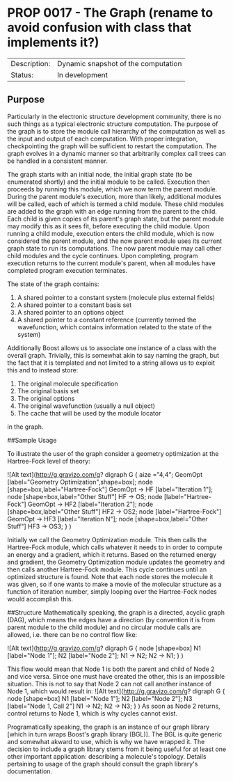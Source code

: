 # PROP 0017 - The Graph (rename to avoid confusion with class that implements it?)

|                |                                           |
|:---------------|:------------------------------------------|
| Description:   | Dynamic snapshot of the computation       |
| Status:        | In development                            |
 

## Purpose
Particularly in the electronic structure development community, there is no such things as a typical electronic structure computation.  The purpose of the graph is to store the module call hierarchy of the computation as well as the input and output of each computation.  With proper integration, checkpointing the graph will be sufficient to restart the computation.  The graph evolves in a dynamic manner so that arbitrarily complex call trees can be handled in a consistent manner.  

The graph starts with an initial node, the initial graph state (to be enumerated shortly) and the initial module to be called.  Execution then proceeds by running this module, which we now term the parent module.  During the parent module's execution, more than likely, additional modules will be called, each of which is termed a child module.  These child modules are added to the graph with an edge running from the parent to the child.  Each child is given copies of its parent's graph state, but the parent module may modify this as it sees fit, before executing the child module.  Upon running a child module, execution enters the child module, which is now considered the parent module, and the now parent module uses its current graph state to run its computations.  The now parent module may call other child modules and the cycle continues.  Upon completing, program execution returns to the current module's parent, when all modules have completed program execution terminates.

The state of the graph contains:

1. A shared pointer to a constant system (molecule plus external fields)
2. A shared pointer to a constant basis set
3. A shared pointer to an options object
4. A shared pointer to a constant reference (currently termed the wavefunction, which contains information related to the state of the system)

Additionally Boost allows us to associate one instance of a class with the overall graph.  Trivially, this is somewhat akin to say naming the graph, but the fact that it is templated and not limited to a string allows us to exploit this and to instead store:

1. The original molecule specification
2. The original basis set
3. The original options
4. The original wavefunction (usually a null object)
5. The cache that will be used by the module locator

in the graph.

##Sample Usage

To illustrate the user of the graph consider a geometry optimization at the Hartree-Fock level of theory:

![Alt text](http://g.gravizo.com/g?
  digraph G {
    aize ="4,4";
    GeomOpt [label="Geometry Optimization",shape=box];
    node [shape=box,label="Hartree-Fock"]
    GeomOpt -> HF [label="Iteration 1"];
    node [shape=box,label="Other Stuff"]
    HF -> OS;
    node [label="Hartree-Fock"]
    GeomOpt -> HF2 [label="Iteration 2"];
    node [shape=box,label="Other Stuff"]
    HF2 -> OS2;
    node [label="Hartree-Fock"]
    GeomOpt -> HF3 [label="Iteration N"];
    node [shape=box,label="Other Stuff"]
    HF3 -> OS3;
  }
)

Initially we call the Geometry Optimization module.  This then calls the Hartree-Fock module, which calls whatever it needs to in order to compute an energy and a gradient, which it returns.  Based on the returned energy and gradient, the Geometry Optimization module updates the geometry and then calls another Hartree-Fock module. This cycle continues until an optimized structure is found.  Note that each node stores the molecule it was given, so if one wants to make a movie of the molecular structure as a function of iteration number, simply looping over the Hartree-Fock nodes would accomplish this.

##Structure
Mathematically speaking, the graph is a directed, acyclic graph (DAG), which means the edges have a direction (by convention it is from parent module to the child module) and no circular module calls are allowed, i.e. there can be no control flow like:

![Alt text](http://g.gravizo.com/g?
  digraph G {
    node [shape=box]
    N1 [label="Node 1"];
    N2 [label="Node 2"];
    N1 -> N2;
    N2 -> N1;
  }
)

This flow would mean that Node 1 is both the parent and child of Node 2 and vice versa.  Since one must have created the other, this is an impossible situation.  This is not to say that Node 2 can not call another instance of Node 1, which would result in:
![Alt text](http://g.gravizo.com/g?
  digraph G {
    node [shape=box]
    N1 [label="Node 1"];
    N2 [label="Node 2"];
    N3 [label="Node 1, Call 2"]
    N1 -> N2;
    N2 -> N3;
  }
)
As soon as Node 2 returns, control returns to Node 1, which is why cycles cannot exist.

Programatically speaking, the graph is an instance of our graph library [which in turn wraps Boost's graph library (BGL)].  The BGL is quite generic and somewhat akward to use, which is why we have wrapped it.  The decision to include a graph library stems from it being useful for at least one other important application: describing a molecule's topology.  Details pertaining to usage of the graph should consult the graph library's documentation.

